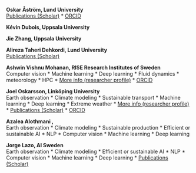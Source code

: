 <span title="I'm a PhD student at the Center for Mathematical Sciences focusing on anomaly detection and machine learning in earth observations and remote sensing."><strong>Oskar Åström, Lund University</strong></span>
<br />
[Publications (Scholar)](https://scholar.google.com/citations?user=D864NLwAAAAJ) * [ORCID](https://orcid.org/0009-0005-5507-4829)

<span title=""><strong>Kévin Dubois, Uppsala University</strong></span>
<br />


<span title=""><strong>Jie Zhang, Uppsala University</strong></span>
<br />


<span title=""><strong>Alireza Taheri Dehkordi, Lund University</strong></span>
<br />
[Publications (Scholar)](https://scholar.google.com/citations?hl=en&user=_ux1Jn0AAAAJ&view_op=list_works&sortby=pubdate)

<span title=""><strong>Ashwin Vishnu Mohanan, RISE Research Institutes of Sweden</strong></span>
<br />
Computer vision *  Machine learning *  Deep learning *  Fluid dynamics *  meteorology *  HPC * [More info (researcher profile)](https://fluid.quest) * [ORCID](https://orcid.org/0000-0002-2979-6327)

<span title="In my research I work with probabilistic machine learning methods for modeling data with spatial and temporal dependencies. I am motivated by applications of machine learning to earth system modeling, such as weather forecasting and climate modeling."><strong>Joel Oskarsson, Linköping University</strong></span>
<br />
Earth observation *  Climate modeling *  Sustainable transport *  Machine learning *  Deep learning *  Extreme weather * [More info (researcher profile)](https://joeloskarsson.github.io/) * [Publications (Scholar)](https://scholar.google.com/citations?user=YQaxGpkAAAAJ) * [ORCID](https://orcid.org/0000-0002-8201-0282)

<span title=""><strong>Azalea  Alothmani , </strong></span>
<br />
Earth observation *  Climate modeling *  Sustainable production *  Efficient or sustainable AI *  NLP *  Computer vision *  Machine learning *  Deep learning

<span title=""><strong>Jorge Lazo, AI Sweden</strong></span>
<br />
Earth observation *  Climate modeling *  Efficient or sustainable AI *  NLP *  Computer vision *  Machine learning *  Deep learning * [Publications (Scholar)](https://scholar.google.com/citations?user=R2vPpCUAAAAJ&hl=en&oi=ao)


